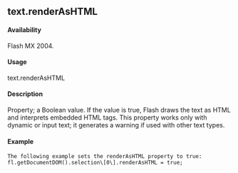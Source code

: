 ## text.renderAsHTML

#### Availability

Flash MX 2004.

#### Usage

text.renderAsHTML

#### Description

Property; a Boolean value. If the value is true, Flash draws the text as HTML and interprets embedded HTML tags. This property works only with dynamic or input text; it generates a warning if used with other text types.

#### Example

```
The following example sets the renderAsHTML property to true: fl.getDocumentDOM().selection\[0\].renderAsHTML = true;

```